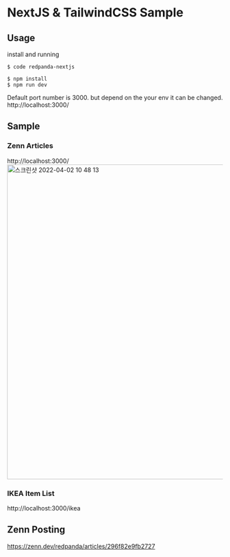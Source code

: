 # NextJS & TailwindCSS Sample

## Usage

install and running

```
$ code redpanda-nextjs

$ npm install
$ npm run dev
```

Default port number is 3000. but depend on the your env it can be changed.
http://localhost:3000/

## Sample

### Zenn Articles

http://localhost:3000/
<img width="735" alt="스크린샷 2022-04-02 10 48 13" src="https://user-images.githubusercontent.com/21287797/161360893-f670e309-f7be-4e7f-b1df-18d376460e6c.png">

### IKEA Item List

http://localhost:3000/ikea

## Zenn Posting

https://zenn.dev/redpanda/articles/296f82e9fb2727
